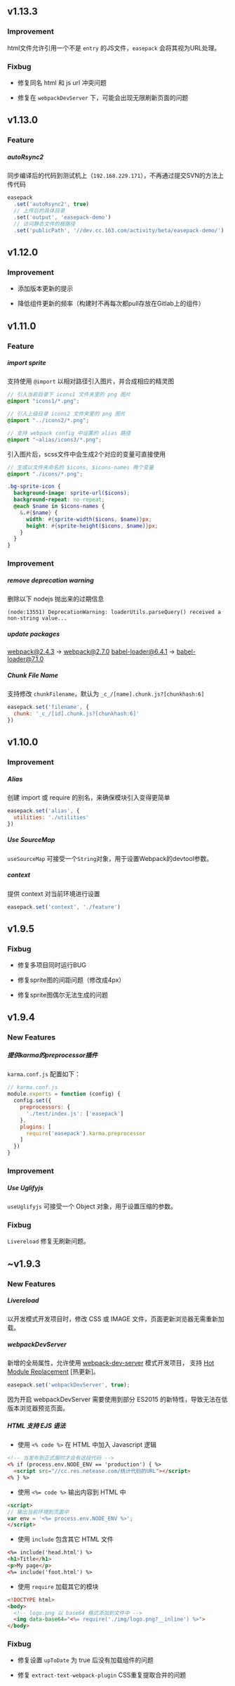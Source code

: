 ## v1.13.3

### Improvement

html文件允许引用一个不是 `entry` 的JS文件，`easepack` 会将其视为URL处理。

### Fixbug

* 修复同名 html 和 js url 冲突问题

* 修复在 `webpackDevServer` 下，可能会出现无限刷新页面的问题

## v1.13.0

### Feature

##### autoRsync2

同步编译后的代码到测试机上（`192.168.229.171`），不再通过提交SVN的方法上传代码

```js
easepack
  .set('autoRsync2', true)
  // 上传后的具体目录
  .set('output', 'easepack-demo')
  // 访问静态文件的根路径
  .set('publicPath', '//dev.cc.163.com/activity/beta/easepack-demo/')
```

## v1.12.0

### Improvement

* 添加版本更新的提示

* 降低组件更新的频率（构建时不再每次都pull存放在Gitlab上的组件）

## v1.11.0

### Feature

##### import sprite

支持使用 `@import` 以相对路径引入图片，并合成相应的精灵图

```scss
// 引入当前目录下 icons1 文件夹里的 png 图片
@import "icons1/*.png";

// 引入上级目录 icons2 文件夹里的 png 图片
@import "../icons2/*.png";

// 支持 webpack config 中设置的 alias 路径
@import "~alias/icons3/*.png";
```

引入图片后，scss文件中会生成2个对应的变量可直接使用

```scss
// 生成以文件夹命名的 $icons, $icons-names 两个变量
@import "./icons/*.png";

.bg-sprite-icon {
  background-image: sprite-url($icons);
  background-repeat: no-repeat;
  @each $name in $icons-names {
    &.#{$name} {
      width: #{sprite-width($icons, $name)}px;
      height: #{sprite-height($icons, $name)}px;
    }
  }
}
```

### Improvement

##### remove deprecation warning

删除以下 nodejs 抛出来的过期信息

```
(node:13551) DeprecationWarning: loaderUtils.parseQuery() received a non-string value...
```

##### update packages

webpack@2.4.3 -> webpack@2.7.0
babel-loader@6.4.1 -> babel-loader@7.1.0

##### Chunk File Name

支持修改 `chunkFilename`，默认为 `_c_/[name].chunk.js?[chunkhash:6]`

```js
easepack.set('filename', {
  chunk: '_c_/[id].chunk.js?[chunkhash:6]'
})
```

## v1.10.0

### Improvement

##### Alias

创建 import 或 require 的别名，来确保模块引入变得更简单

```js
easepack.set('alias', {
  utilities: './utilities'
})
```

##### Use SourceMap

`useSourceMap` 可接受一个`String`对象，用于设置Webpack的devtool参数。

##### context

提供 context 对当前环境进行设置

```js
easepack.set('context', './feature')
```

## v1.9.5

### Fixbug

* 修复多项目同时运行BUG

* 修复sprite图的间距问题（修改成4px）

* 修复sprite图偶尔无法生成的问题

## v1.9.4

### New Features

##### 提供karma的preprocessor插件

`karma.conf.js` 配置如下：

```js
// karma.conf.js
module.exports = function (config) {
  config.set({
    preprocessors: {
      './test/index.js': ['easepack']
    },
    plugins: [
      require('easepack').karma.preprocessor
    ]
  })
}
```

### Improvement

##### Use Uglifyjs

`useUglifyjs` 可接受一个 Object 对象，用于设置压缩的参数。

### Fixbug

`Livereload` 修复无刷新问题。

## ~v1.9.3

### New Features

##### Livereload

以开发模式开发项目时，修改 CSS 或 IMAGE 文件，页面更新浏览器无需重新加载。

##### webpackDevServer

新增的全局属性，允许使用 [webpack-dev-server](https://webpack.js.org/configuration/dev-server/) 模式开发项目，
支持 [Hot Module Replacement](https://webpack.js.org/concepts/hot-module-replacement/) [热更新]。

```js
easepack.set('webpackDevServer', true);
```

<p class="tip">
  因为开启 webpackDevServer 需要使用到部分 ES2015 的新特性，导致无法在低版本浏览器预览页面。
</p>

##### HTML 支持 EJS 语法

* 使用 `<% code %>` 在 HTML 中加入 Javascript 逻辑

```html
<!-- 当发布到正式服时才会有这段代码 -->
<% if (process.env.NODE_ENV == 'production') { %>
  <script src="//cc.res.netease.com/统计代码的URL"></script>
<% } %>
```

* 使用 `<%= code %>` 输出内容到 HTML 中

```html
<script>
// 输出当前环境到页面中
var env = '<%= process.env.NODE_ENV %>';
</script>
```

* 使用 `include` 包含其它 HTML 文件

```html
<%= include('head.html') %>
<h1>Title</h1>
<p>My page</p>
<%= include('foot.html') %>
```

* 使用 `require` 加载其它的模块

```html
<!DOCTYPE html>
<body>
  <!-- logo.png 以 base64 格式添加到文件中 -->
  <img data-base64="<%= require('./img/logo.png?__inline') %>">
</body>
```

### Fixbug

* 修复设置 `upToDate` 为 true 后没有加载组件的问题

* 修复 `extract-text-webpack-plugin` CSS重复提取合并的问题